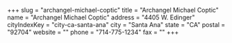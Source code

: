 +++
slug = "archangel-michael-coptic"
title = "Archangel Michael Coptic"
name = "Archangel Michael Coptic"
address = "4405 W. Edinger"
cityIndexKey = "city-ca-santa-ana"
city = "Santa Ana"
state = "CA"
postal = "92704"
website = ""
phone = "714-775-1234"
fax = ""
+++
